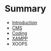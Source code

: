 # Summary

* [Introduction](README.md)
* [CMS](cms.md)
* [Coding](coding.md)
* [XAMPP](xampp.md)
* XOOPS

